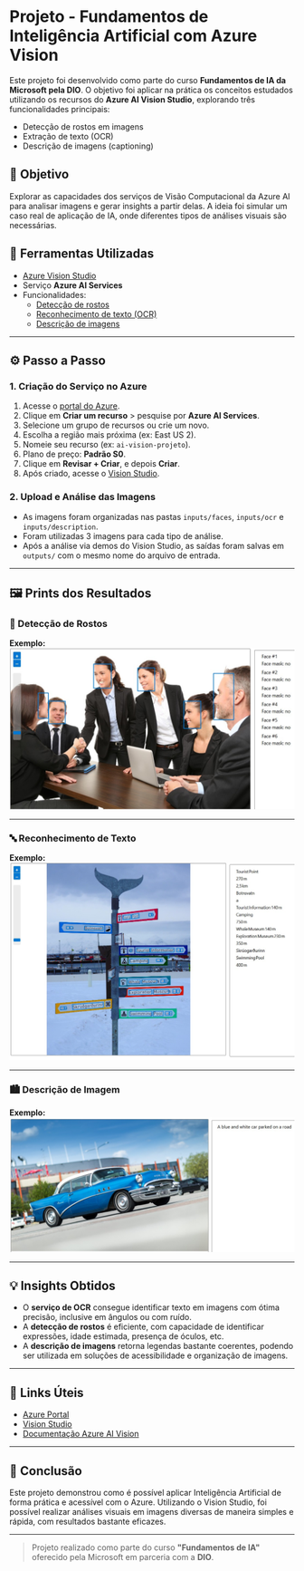 # Projeto - Fundamentos de Inteligência Artificial com Azure Vision

Este projeto foi desenvolvido como parte do curso **Fundamentos de IA da Microsoft pela DIO**. O objetivo foi aplicar na prática os conceitos estudados utilizando os recursos do **Azure AI Vision Studio**, explorando três funcionalidades principais:

- Detecção de rostos em imagens
- Extração de texto (OCR)
- Descrição de imagens (captioning)

## 🎯 Objetivo

Explorar as capacidades dos serviços de Visão Computacional da Azure AI para analisar imagens e gerar insights a partir delas. A ideia foi simular um caso real de aplicação de IA, onde diferentes tipos de análises visuais são necessárias.

## 🧪 Ferramentas Utilizadas

- [Azure Vision Studio](https://portal.vision.cognitive.azure.com/)
- Serviço **Azure AI Services**
- Funcionalidades:
  - [Detecção de rostos](https://portal.vision.cognitive.azure.com/demo/face-detection)
  - [Reconhecimento de texto (OCR)](https://portal.vision.cognitive.azure.com/demo/extract-text-from-images)
  - [Descrição de imagens](https://portal.vision.cognitive.azure.com/demo/image-captioning)

---

## ⚙️ Passo a Passo

### 1. Criação do Serviço no Azure

1. Acesse o [portal do Azure](https://portal.azure.com).
2. Clique em **Criar um recurso** > pesquise por **Azure AI Services**.
3. Selecione um grupo de recursos ou crie um novo.
4. Escolha a região mais próxima (ex: East US 2).
5. Nomeie seu recurso (ex: `ai-vision-projeto`).
6. Plano de preço: **Padrão S0**.
7. Clique em **Revisar + Criar**, e depois **Criar**.
8. Após criado, acesse o [Vision Studio](https://portal.vision.cognitive.azure.com).

### 2. Upload e Análise das Imagens

- As imagens foram organizadas nas pastas `inputs/faces`, `inputs/ocr` e `inputs/description`.
- Foram utilizadas 3 imagens para cada tipo de análise.
- Após a análise via demos do Vision Studio, as saídas foram salvas em `outputs/` com o mesmo nome do arquivo de entrada.

---

## 🖼️ Prints dos Resultados

### 🧍 Detecção de Rostos

**Exemplo:**
![pessoas.jpg](outputs/faces/pessoas.jpg)

---

### 🔤 Reconhecimento de Texto

**Exemplo:**
![placa.jpg](outputs/ocr/placa.jpg)

---

### 🏙️ Descrição de Imagem

**Exemplo:**
![carro.jpg](outputs/description/carro.jpg)

---

## 💡 Insights Obtidos

- O **serviço de OCR** consegue identificar texto em imagens com ótima precisão, inclusive em ângulos ou com ruído.
- A **detecção de rostos** é eficiente, com capacidade de identificar expressões, idade estimada, presença de óculos, etc.
- A **descrição de imagens** retorna legendas bastante coerentes, podendo ser utilizada em soluções de acessibilidade e organização de imagens.

---

## 🔗 Links Úteis

- [Azure Portal](https://portal.azure.com)
- [Vision Studio](https://portal.vision.cognitive.azure.com)
- [Documentação Azure AI Vision](https://learn.microsoft.com/en-us/azure/ai-services/computer-vision/)

---

## 📢 Conclusão

Este projeto demonstrou como é possível aplicar Inteligência Artificial de forma prática e acessível com o Azure. Utilizando o Vision Studio, foi possível realizar análises visuais em imagens diversas de maneira simples e rápida, com resultados bastante eficazes.

---

> Projeto realizado como parte do curso **"Fundamentos de IA"** oferecido pela Microsoft em parceria com a **DIO**.

